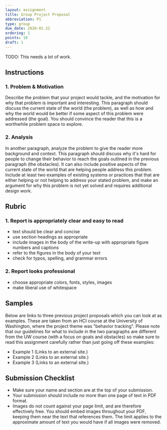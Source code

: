 ```yaml
---
layout: assignment
title: Group Project Proposal
abbreviation: P1
type: group
due_date: 2020-01-22
ordering: 1 
points: 10
draft: 1
---
```


TODO: This needs a lot of work. 

## Instructions

### 1. Problem & Motivation
Describe the problem that your project would tackle, and the motivation for why that problem is important and interesting. This paragraph should discuss the current state of the world (the problem), as well as how and why the world would be better if some aspect of this problem were addressed (the goal). You should convince the reader that this is a worthwhile problem space to explore. 

### 2. Analysis
In another paragraph, analyze the problem to give the reader more background and context. This paragraph should discuss why it's hard for people to change their behavior to reach the goals outlined in the previous paragraph (the obstacles). It can also include positive aspects of the current state of the world that are helping people address this problem. Include at least two examples of existing systems or practices that that are either helping or not helping to address your stated problem, and make an argument for why this problem is not yet solved and requires additional design work.

## Rubric

### 1. Report is appropriately clear and easy to read
* text should be clear and concise
* use section headings as appropriate
* include images in the body of the write-up with appropriate figure numbers and captions
* refer to the figures in the body of your text
* check for typos, spelling, and grammar errors

### 2. Report looks professional
* choose appropriate colors, fonts, styles, images
* make liberal use of whitespace

## Samples
Below are links to three previous project proposals which you can look at as examples. These are taken from an HCI course at the University of Washington, where the project theme was "behavior tracking". Please note that our guidelines for what to include in the two paragraphs are different from the UW course (with a focus on goals and obstacles) so make sure to read this assignment carefully rather than just going off these examples:

* Example 1 (Links to an external site.)
* Example 2 (Links to an external site.)
* Example 3 (Links to an external site.)

## Submission Checklist
* Make sure your name and section are at the top of your submission.
* Your submission should include no more than one page of text in PDF format. 
* Images do not count against your page limit, and are therefore effectively free. You should embed images throughout your PDF, keeping them near the text that references them. The limit applies to the approximate amount of text you would have if all images were removed.